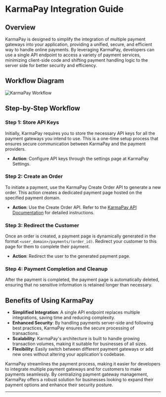 # KarmaPay Integration Guide

## Overview

KarmaPay is designed to simplify the integration of multiple payment gateways into your application, providing a unified, secure, and efficient way to handle online payments. By leveraging KarmaPay, developers can use a single API endpoint to access a variety of payment services, minimizing client-side code and shifting payment handling logic to the server side for better security and efficiency.

## Workflow Diagram

![KarmaPay Workflow](./image.png)

## Step-by-Step Workflow

### Step 1: Store API Keys

Initially, KarmaPay requires you to store the necessary API keys for all the payment gateways you intend to use. This is a one-time setup process that ensures secure communication between KarmaPay and the payment providers.

- **Action**: Configure API keys through the settings page at KarmaPay Settings.

### Step 2: Create an Order

To initiate a payment, use the KarmaPay Create Order API to generate a new order. This action creates a dedicated payment page hosted on the specified payment domain.

- **Action**: Use the Create Order API. Refer to the [KarmaPay API Documentation](https://karmapay.docs.api) for detailed instructions.

### Step 3: Redirect the Customer

Once an order is created, a payment page is dynamically generated in the format `<user_domain>/payments/(order_id)`. Redirect your customer to this page for them to complete their payment.

- **Action**: Redirect the user to the generated payment page.

### Step 4: Payment Completion and Cleanup

After the payment is completed, the payment page is automatically deleted, ensuring that no sensitive information is retained longer than necessary.

## Benefits of Using KarmaPay

- **Simplified Integration**: A single API endpoint replaces multiple integrations, saving time and reducing complexity.
- **Enhanced Security**: By handling payments server-side and following best practices, KarmaPay ensures the secure processing of transactions.
- **Scalability**: KarmaPay's architecture is built to handle growing transaction volumes, making it suitable for businesses of all sizes.
- **Flexibility**: Easily switch between different payment gateways or add new ones without altering your application's codebase.

KarmaPay streamlines the payment process, making it easier for developers to integrate multiple payment gateways and for customers to make payments seamlessly. By centralizing payment gateway management, KarmaPay offers a robust solution for businesses looking to expand their payment options and enhance their security posture.

---

